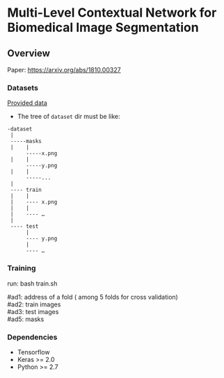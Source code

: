 # Multi-Level Contextual Network for Biomedical Image Segmentation
## Overview
Paper: https://arxiv.org/abs/1810.00327
### Datasets
[Provided data](http://www.andrewjanowczyk.com/deep-learning/)

* The tree of ```dataset``` dir must be like:

```
-dataset
 |
 -----masks
 |    |
      -----x.png
 |    |
      -----y.png
 |    |
      -----...
 |
 ---- train
 |    |
 |    ---- x.png
 |    |
 |    ---- …
 |
 ---- test
      |
      ---- y.png
      |
      ---- …
```
### Training

run:
bash train.sh

 #ad1: address of a fold ( among 5 folds for cross validation)  
 #ad2: train images  
 #ad3: test images  
 #ad5: masks 
 
### Dependencies
* Tensorflow
* Keras >= 2.0
* Python >= 2.7




